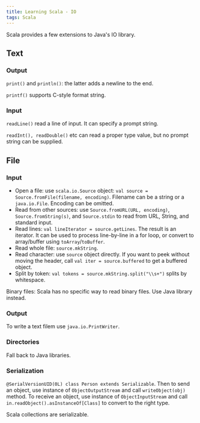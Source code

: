 ```yaml
---
title: Learning Scala - IO
tags: Scala
---
```


Scala provides a few extensions to Java's IO library.

## Text
### Output
`print()` and `println()`: the latter adds a newline to the end.

`printf()` supports C-style format string.

### Input
`readLine()` read a line of input. It can specify a prompt string.

`readInt(), readDouble()` etc can read a proper type value, but no prompt string can be supplied.

## File
### Input
* Open a file: use `scala.io.Source` object: `val source = Source.fromFile(filename, encoding)`. Filename can be a string or a `java.io.File`. Encoding can be omitted.
* Read from other sources: use `Source.fromURL(URL, encoding)`, `Source.fromString(s)`, and `Source.stdin` to read from URL, String, and standard input.
* Read lines: `val lineIterator = source.getLines`. The result is an iterator. It can be used to process line-by-line in a for loop, or convert to array/buffer using `toArray`/`toBuffer`.
* Read whole file: `source.mkString`.
* Read character: use `source` object directly. If you want to peek without moving the header, call `val iter = source.buffered` to get a buffered object.
* Split by token: `val tokens = source.mkString.split("\\s+")` splits by whitespace.

Binary files: Scala has no specific way to read binary files. Use Java library instead.

### Output
To write a text filem use `java.io.PrintWriter`.

### Directories
Fall back to Java libraries.

### Serialization
`@SerialVersionUID(0L) class Person extends Serializable`. Then to send an object, use instance of `ObjectOutputStream` and call `writeObject(obj)` method. To receive an object, use instance of `ObjectInputStream` and call `in.readObject().asInstanceOf[Class]` to convert to the right type.

Scala collections are serializable.

